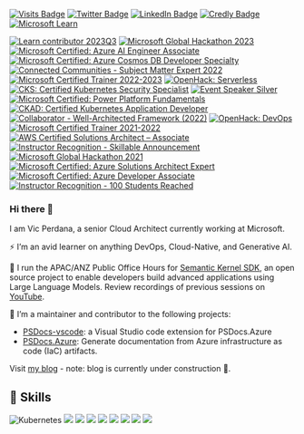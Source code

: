 [![Visits Badge](https://badges.pufler.dev/visits/vicperdana/vicperdana)](https://github.com/vicperdana)
[![Twitter Badge](https://img.shields.io/badge/Twitter-Profile-informational?style=flat&logo=twitter&logoColor=white&color=1CA2F1)](https://twitter.com/vperdana)
[![LinkedIn Badge](https://img.shields.io/badge/LinkedIn-Profile-informational?style=flat&logo=linkedin&logoColor=white&color=0D76A8)](https://www.linkedin.com/in/vperdana/)
[![Credly Badge](https://img.shields.io/badge/Credly-FF6B00?logo=credly&logoColor=fff&style=flat)](https://www.credly.com/users/vicky-perdana) 
[![Microsoft Learn](https://img.shields.io/badge/Microsoft_Learn-258ffa?style=flat&logo=microsoft&logoColor=white)](https://learn.microsoft.com/en-us/users/vicperdana/)
<!--START_SECTION:badges-->
[![Learn contributor 2023Q3](https://images.credly.com/size/110x110/images/33e4467a-afaa-4135-9d4a-565e18e27001/image.png)](http://www.credly.com/badges/d1d29f80-9330-46de-8694-39c7e18e22b1 "Learn contributor 2023Q3")
[![Microsoft Global Hackathon 2023](https://images.credly.com/size/110x110/images/690dd7e4-e88a-4e4e-8681-f3b9d1119b2e/image.png)](http://www.credly.com/badges/b8e699aa-f542-41be-b6d0-9110e45f71c4 "Microsoft Global Hackathon 2023")
[![Microsoft Certified: Azure AI Engineer Associate](https://images.credly.com/size/110x110/images/61f56aa4-16fd-403c-90bc-1d90dba1fa99/image.png)](http://www.credly.com/badges/dc0f451f-9816-40f8-b627-53976f3b4370 "Microsoft Certified: Azure AI Engineer Associate")
[![Microsoft Certified: Azure Cosmos DB Developer Specialty](https://images.credly.com/size/110x110/images/515fa1dc-ac4a-4f08-ac73-6fd9694124cb/image.png)](http://www.credly.com/badges/18c345cb-e08a-479d-b090-f38671b4c223 "Microsoft Certified: Azure Cosmos DB Developer Specialty")
[![Connected Communities - Subject Matter Expert 2022](https://images.credly.com/size/110x110/images/ed16b828-9f80-48c5-b05e-c1a6d08193eb/image.png)](http://www.credly.com/badges/d436599e-2a12-4c2b-b4e4-23b98ad3c8ca "Connected Communities - Subject Matter Expert 2022")
[![Microsoft Certified Trainer 2022-2023](https://images.credly.com/size/110x110/images/bb4156e4-c2e1-4399-b03c-af6feb7a6cc4/image.png)](http://www.credly.com/badges/05e9543b-5e48-4f1b-a474-b9411cb15c0d "Microsoft Certified Trainer 2022-2023")
[![OpenHack: Serverless](https://images.credly.com/size/110x110/images/264dc5c5-4525-4ac2-8bc7-6525aba8493a/Serverless.png)](http://www.credly.com/badges/3edb0976-d911-421a-86ec-8e1b765a93c2 "OpenHack: Serverless")
[![CKS: Certified Kubernetes Security Specialist](https://images.credly.com/size/110x110/images/9945dfcb-1cca-4529-85e6-db1be3782210/kubernetes-security-specialist-logo2.png)](http://www.credly.com/badges/9cf298db-8c71-4651-874f-a84fae0c025b "CKS: Certified Kubernetes Security Specialist")
[![Event Speaker Silver](https://images.credly.com/size/110x110/images/cf21f7eb-9bde-4f70-ab79-3e4afb5d8dfa/Event-Speaker-Silver.png)](http://www.credly.com/badges/f1ea02f3-e1bf-4e66-bacb-6bb46d2dd243 "Event Speaker Silver")
[![Microsoft Certified: Power Platform Fundamentals](https://images.credly.com/size/110x110/images/2a6251f2-737b-4bf6-9190-d77570cc76fc/CERT-Fundamentals-Power-Platform.png)](http://www.credly.com/badges/be82aa82-cd3f-42e8-9d5b-077dda59afb9 "Microsoft Certified: Power Platform Fundamentals")
[![CKAD: Certified Kubernetes Application Developer](https://images.credly.com/size/110x110/images/f88d800c-5261-45c6-9515-0458e31c3e16/ckad_from_cncfsite.png)](http://www.credly.com/badges/260ec51f-a21b-4368-a05a-6bc2f72f80db "CKAD: Certified Kubernetes Application Developer")
[![Collaborator - Well-Architected Framework (2022)](https://images.credly.com/size/110x110/images/09d85ca9-dedd-43d3-94ed-87d4864cfd6f/image.png)](http://www.credly.com/badges/744f2442-bed7-4462-9d88-3cbd72a2ba67 "Collaborator - Well-Architected Framework (2022)")
[![OpenHack: DevOps](https://images.credly.com/size/110x110/images/0384f554-6401-42d2-b494-02a6d2fd3013/DevOps.png)](http://www.credly.com/badges/d214b905-86c8-4b21-8abf-66a6b7116b78 "OpenHack: DevOps")
[![Microsoft Certified Trainer 2021-2022](https://images.credly.com/size/110x110/images/a6ea4416-4f34-4a85-bc24-eb3fe32fd241/MCT-Microsoft_Certified_Trainer-600x600.png)](http://www.credly.com/badges/5eb5af73-2aca-4177-941f-daddeb910ad8 "Microsoft Certified Trainer 2021-2022")
[![AWS Certified Solutions Architect – Associate](https://images.credly.com/size/110x110/images/0e284c3f-5164-4b21-8660-0d84737941bc/image.png)](http://www.credly.com/badges/ee04d480-10d3-403b-8267-9b85b6748f04 "AWS Certified Solutions Architect – Associate")
[![Instructor Recognition - Skillable Announcement](https://images.credly.com/size/110x110/images/2907d38a-d072-4895-81aa-756de1a9b65a/LODS_IS_NOW_SKILLABLE.png)](http://www.credly.com/badges/139cc7d5-5518-4296-9ba3-3f50f197c7e4 "Instructor Recognition - Skillable Announcement")
[![Microsoft Global Hackathon 2021](https://images.credly.com/size/110x110/images/c29c7aef-da17-43ca-8c35-2778df197480/Hack-credly-badges-600px-participant.png)](http://www.credly.com/badges/5e57ab9c-aea4-40ba-959b-887e70f34622 "Microsoft Global Hackathon 2021")
[![Microsoft Certified: Azure Solutions Architect Expert](https://images.credly.com/size/110x110/images/987adb7e-49be-4e24-b67e-55986bd3fe66/azure-solutions-architect-expert-600x600.png)](http://www.credly.com/badges/d92d796e-6d7d-4ecb-bddc-b789ad9eada8 "Microsoft Certified: Azure Solutions Architect Expert")
[![Microsoft Certified: Azure Developer Associate](https://images.credly.com/size/110x110/images/63316b60-f62d-4e51-aacc-c23cb850089c/azure-developer-associate-600x600.png)](http://www.credly.com/badges/31697017-4eef-45c4-95a6-be0ce25ab27b "Microsoft Certified: Azure Developer Associate")
[![Instructor Recognition - 100 Students Reached](https://images.credly.com/size/110x110/images/f4ad1de8-5729-4760-8aa4-ab7a2bf55ea0/LODS_Students_Reached_Badges_Role-06.png)](http://www.credly.com/badges/c068caa3-c9bf-488c-9480-7d3fb19aaced "Instructor Recognition - 100 Students Reached")
<!--END_SECTION:badges-->

### Hi there 👋
I am Vic Perdana, a senior Cloud Architect currently working at Microsoft. 

⚡ I’m an avid learner on anything DevOps, Cloud-Native, and Generative AI.  <br/>

:rocket: I run the APAC/ANZ Public Office Hours for [Semantic Kernel SDK](https://aka.ms/semantic-kernel), an open source project to enable developers build advanced applications using Large Language Models. Review recordings of previous sessions on [YouTube](https://aka.ms/sk/officehours/recordings).

🔭 I’m a maintainer and contributor to the following projects:
- [PSDocs-vscode](https://github.com/Microsoft/PSDocs-vscode): a Visual Studio code extension for PSDocs.Azure
- [PSDocs.Azure](https://github.com/Azure/PSDocs.Azure): Generate documentation from Azure infrastructure as code (IaC) artifacts.

Visit [my blog](https://blog.vicperdana.com) - note: blog is currently under construction 🚧.


## 💼 Skills

![Kubernetes](https://img.shields.io/badge/kubernetes-%23326ce5.svg?style=for-the-badge&logo=kubernetes&logoColor=white)
![](https://img.shields.io/badge/Code-CSharp-informational?style=for-the-badge&logo=c-sharp&logoColor=white&color=4AB197)
![](https://img.shields.io/badge/Code-.NET-informational?style=for-the-badge&logo=.net&logoColor=white&color=4AB197)
![](https://img.shields.io/badge/typescript-%23007ACC.svg?style=for-the-badge&logo=node.js&logoColor=white)
![](https://img.shields.io/badge/Markdown-000000?style=for-the-badge&logo=markdown&logoColor=white)
![](https://img.shields.io/badge/Shell_Script-121011?style=for-the-badge&logo=gnu-bash&logoColor=white)
![](https://img.shields.io/badge/Microsoft_Azure-0089D6?style=for-the-badge&logo=microsoft-azure&logoColor=white)
![](https://img.shields.io/badge/--019733?label=Vim&style=for-the-badge&logo=vim&logoColor=white)
![](https://img.shields.io/badge/--5391FE?label=PowerShell&style=for-the-badge&logo=powershell&logoColor=white)

